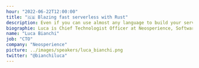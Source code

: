 ```yaml
---
hour: "2022-06-22T12:00:00"
title: "🇬🇧 Blazing fast serverless with Rust"
description: Even if you can use almost any language to build your serverless app, some choices provide great advantages in terms of speed, which translates into more cost-effective functions. In this talk, we explore how to match Rust programming language, AWS SAM, and AWS Lambda millisecond billing.
biographie: Luca is Chief Technologist Officer at Neosperience, Software Architect of Neosperience Cloud and founder of Serverless Meetup Italy. He is using Lambda and Serverless since its early days, he loves to experiment new architectures when he’s not cooking something.
name: "Luca Bianchi"
job: "CTO"
company: "Neosperience"
picture: ../images/speakers/luca_bianchi.png
twitter: "@bianchiluca"
---
```

